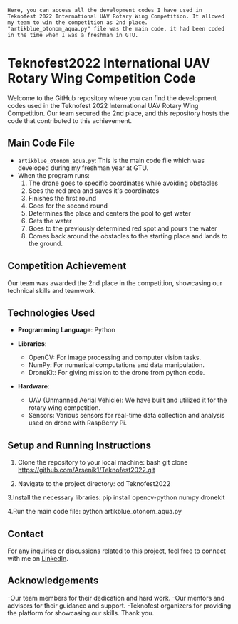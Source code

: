 `
Here, you can access all the development codes I have used in Teknofest 2022 International UAV Rotary Wing Competition. It allowed my team to win the competition as 2nd place. "artikblue_otonom_aqua.py" file was the main code, it had been coded in the time when I was a freshman in GTU.
`
# Teknofest2022 International UAV Rotary Wing Competition Code

Welcome to the GitHub repository where you can find the development codes used in the Teknofest 2022 International UAV Rotary Wing Competition. Our team secured the 2nd place, and this repository hosts the code that contributed to this achievement.

## Main Code File

- `artikblue_otonom_aqua.py`: This is the main code file which was developed during my freshman year at GTU.
- When the program runs:
  1. The drone goes to specific coordinates while avoiding obstacles
  2. Sees the red area and saves it's coordinates
  3. Finishes the first round
  4. Goes for the second round
  5. Determines the place and centers the pool to get water
  6. Gets the water
  7. Goes to the previously determined red spot and pours the water
  8. Comes back around the obstacles to the starting place and lands to the ground.

## Competition Achievement

Our team was awarded the 2nd place in the competition, showcasing our technical skills and teamwork.

## Technologies Used

- **Programming Language**: Python
- **Libraries**:
  - OpenCV: For image processing and computer vision tasks.
  - NumPy: For numerical computations and data manipulation.
  - DroneKit: For giving mission to the drone from python code.
  
- **Hardware**:
  - UAV (Unmanned Aerial Vehicle): We have built and utilized it for the rotary wing competition.
  - Sensors: Various sensors for real-time data collection and analysis used on drone with RaspBerry Pi.

## Setup and Running Instructions

1. Clone the repository to your local machine:
bash
git clone https://github.com/Arsenik1/Teknofest2022.git

2. Navigate to the project directory:
cd Teknofest2022

3.Install the necessary libraries:
pip install opencv-python numpy dronekit

4.Run the main code file:
python artikblue_otonom_aqua.py

## Contact

For any inquiries or discussions related to this project, feel free to connect with me on [LinkedIn](https://www.linkedin.com/in/skaragollu/).

## Acknowledgements

-Our team members for their dedication and hard work.
-Our mentors and advisors for their guidance and support.
-Teknofest organizers for providing the platform for showcasing our skills.
Thank you.
